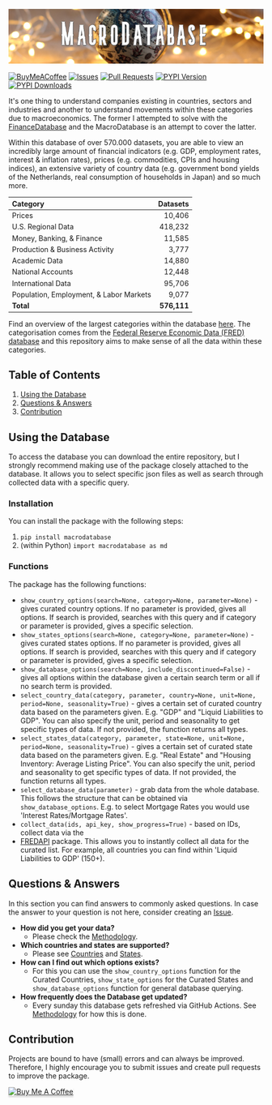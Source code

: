 ![Header](logs/Header.png)

[![BuyMeACoffee](https://img.shields.io/badge/Buy%20Me%20A%20Coffee-Donate-brightgreen?logo=buymeacoffee)](https://www.buymeacoffee.com/jerbouma)
[![Issues](https://img.shields.io/github/issues/jerbouma/macrodatabase)](https://github.com/JerBouma/MacroDatabase/issues)
[![Pull Requests](https://img.shields.io/github/issues-pr/JerBouma/MacroDatabase?color=yellow)](https://github.com/JerBouma/MacroDatabase/pulls)
[![PYPI Version](https://img.shields.io/pypi/v/MacroDatabase)](https://pypi.org/project/MacroDatabase/)
[![PYPI Downloads](https://img.shields.io/pypi/dm/MacroDatabase)](https://pypi.org/project/MacroDatabase/)

It's one thing to understand companies existing in countries, sectors and industries and another to understand 
movements within these categories due to macroeconomics. The former I attempted to solve with the 
[FinanceDatabase](https://github.com/JerBouma/FinanceDatabase) and the MacroDatabase is an attempt to cover the latter. 

Within this database of over 570.000 datasets, you are able to view an incredibly large amount of financial indicators 
(e.g. GDP, employment rates, interest & inflation rates), prices (e.g. commodities, CPIs and housing indices), an 
extensive variety of country data (e.g. government bond yields of the Netherlands, real consumption of households 
in Japan) and so much more.

| Category                                | Datasets                      |                 
|:----------------------------------------|------------------------------:|
| Prices                                  | 10,406                        |                       
| U.S. Regional Data                      | 418,232                       |                                         
| Money, Banking, & Finance               | 11,585                        |                                               
| Production & Business Activity          | 3,777                         |                                              
| Academic Data                           | 14,880                        |                    
| National Accounts                       | 12,448                        |                                           
| International Data                      | 95,706                        |                                                 
| Population, Employment, & Labor Markets | 9,077                         |
| **Total**                               | **576,111**                   |

Find an overview of the largest categories within the database [here](/Database). The categorisation comes from 
the [Federal Reserve Economic Data (FRED) database](https://fred.stlouisfed.org/) and this repository aims to 
make sense of all the data within these categories.

## Table of Contents

1. [Using the Database](#using-the-database)
3. [Questions & Answers](#questions--answers)
4. [Contribution](#contribution)

## Using the Database
To access the database you can download the entire repository, but I strongly recommend making use of the package 
closely attached to the database. It allows you to select specific json files as well as search through collected
data with a specific query.

### Installation
You can install the package with the following steps:
1. `pip install macrodatabase`
2. (within Python) `import macrodatabase as md`

### Functions
The package has the following functions:

- `show_country_options(search=None, category=None, parameter=None)` - gives curated country options. If no 
parameter is provided, gives all options. If search is provided, searches with this query and if category or parameter 
is provided, gives a specific selection.
- `show_states_options(search=None, category=None, parameter=None)` - gives curated states options. If no 
parameter is provided, gives all options. If search is provided, searches with this query and if category or parameter 
is provided, gives a specific selection.
- `show_database_options(search=None, include_discontinued=False)` - gives all options within the database given 
a certain search term or all if no search term is provided.
- `select_country_data(category, parameter, country=None, unit=None, period=None, seasonality=True)` - gives a certain 
set of curated country data based on the parameters given. E.g. "GDP" and "Liquid Liabilities to GDP". You can also 
specify the unit, period and seasonality to get specific types of data. If not provided, the function returns all 
types.
- `select_states_data(category, parameter, state=None, unit=None, period=None, seasonality=True)` - gives a certain 
set of curated state data based on the parameters given. E.g. "Real Estate" and "Housing Inventory: Average 
Listing Price". You can also specify the unit, period and seasonality to get specific types of data. If not provided, 
the function returns all types.
- `select_database_data(parameter)` - grab data from the whole database. This follows the structure that can be 
obtained via `show_database_options`. E.g. to select Mortgage Rates you would use 'Interest Rates/Mortgage Rates'.
- `collect_data(ids, api_key, show_progress=True)` - based on IDs, collect data via the 
- [FREDAPI](https://github.com/mortada/fredapi) package. This allows you to instantly collect all data for the 
curated list. For example, all countries you can find within 'Liquid Liabilities to GDP' (150+).

## Questions & Answers
In this section you can find answers to commonly asked questions. In case the answer to your question is not here, 
consider creating an [Issue](https://github.com/JerBouma/MacroDatabase/issues).

- **How did you get your data?**
    - Please check the [Methodology](https://github.com/JerBouma/MacroDatabase/tree/master/Methodology).
- **Which countries and states are supported?**
    - Please see [Countries](https://github.com/JerBouma/MacroDatabase/tree/master/Structure/countries.json) and
    [States](https://github.com/JerBouma/MacroDatabase/tree/master/Structure/states.json).
- **How can I find out which options exists?**
    - For this you can use the ``show_country_options`` function for the Curated Countries, ``show_state_options`` 
    for the Curated States and ``show_database_options`` function for general database querying.
- **How frequently does the Database get updated?**
    - Every sunday this database gets refreshed via GitHub Actions.
    See [Methodology](https://github.com/JerBouma/MacroDatabase/tree/master/Methodology) for how this is done.

## Contribution
Projects are bound to have (small) errors and can always be improved. Therefore, I highly encourage you to submit 
issues and create pull requests to improve the package.

<a href="https://www.buymeacoffee.com/jerbouma" target="_blank"><img src="https://www.buymeacoffee.com/assets/img/custom_images/orange_img.png" alt="Buy Me A Coffee" style="height: 41px !important;width: 174px !important;box-shadow: 0px 3px 2px 0px rgba(190, 190, 190, 0.5) !important;-webkit-box-shadow: 0px 3px 2px 0px rgba(190, 190, 190, 0.5) !important;" ></a>